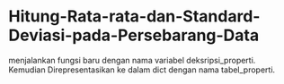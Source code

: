 # Hitung-Rata-rata-dan-Standard-Deviasi-pada-Persebarang-Data
menjalankan fungsi baru dengan nama variabel deksripsi_properti. Kemudian Direpresentasikan ke dalam dict dengan nama tabel_properti. 
